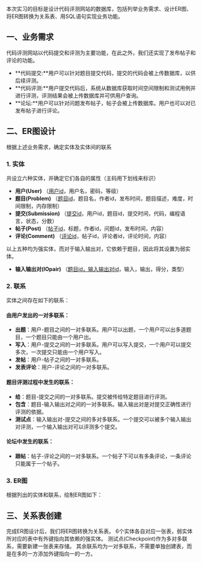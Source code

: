 本次实习的目标是设计代码评测网站的数据库，包括列举业务需求、设计ER图、将ER图转换为关系表、用SQL语句实现业务功能。

## 一、业务需求

代码评测网站以代码提交和评测为主要功能，在此之外，我们还实现了发布帖子和评论的功能。

- **代码提交:**用户可以针对题目提交代码，提交的代码会被上传数据库，以供后续评测。
- **代码评测:**用户提交代码后，系统从数据库获取时间空间限制和测试用例并进行评测，评测结果会被上传数据库并可供用户查询。
- **论坛:**用户可以针对问题发布帖子，帖子会被上传数据库。用户也可以对已发布帖子进行评论。

## 二、ER图设计
根据上述业务需求，确定实体及实体间的联系

### 1. 实体
共设立六种实体，并确定它们各自的属性（主码用下划线来标识）
- **用户(User)** （<u>用户id</u>，用户名，密码，等级）
- **题目(Problem)** （<u>题目id</u>，题目名，作者id，发布时间，题目描述，难度，时间限制，内存限制）
- **提交(Submission)** （<u>提交id</u>，用户id，题目id，提交时间，代码，编程语言，状态，分数）
- **帖子(Post)** （<u>帖子id</u>，标题，作者id，问题id，发布时间，内容）
- **评论(Comment)** （<u>评论id</u>，帖子id，评论者id，评论时间，内容）

以上五种均为强实体，而对于输入输出对，它依赖于题目，因此将其设置为弱实体。
- **输入输出对(IOpair)** （<u>题目id，输入输出对id</u>，输入，输出，得分，类型）

### 2. 联系
实体之间存在如下的联系：
#### 由用户发出的一对多联系：
- **出题**：用户-题目之间的一对多联系。用户可以出题，一个用户可以出多道题目，一个题目只能由一个用户出。
- **写入**：用户-提交之间的一对多联系。用户可以写入提交，一个用户可以提交多次，一次提交只能由一个用户写入。
- **发帖**：用户-帖子之间的一对多联系。
- **发表评论**：用户-评论之间的一对多联系。
#### 题目评测过程中发生的联系：
- **给**：题目-提交之间的一对多联系。提交被传给特定题目进行评测。
- **包含**：题目-输入输出对之间的一对多联系。输入输出对是对提交正确性进行评测的依据。
- **测试点**：输入输出对-提交之间的多对多联系。一个提交可以被多个输入输出对评测，一个输入输出对可以评测多个提交。
#### 论坛中发生的联系：
- **跟帖**：帖子-评论之间的一对多联系。一个帖子下可以有多条评论，一条评论只能属于一个帖子。

### 3. ER图
根据列出的实体和联系，绘制ER图如下：

## 三、关系表创建
完成ER图设计后，我们将ER图转换为关系表。
6个实体各自对应一张表，弱实体所对应的表中有外键指向其依赖的强实体。
测试点(Checkpoint)作为多对多联系，需要新建一张表来存储。
其余联系均为一对多联系，不需要单独创建表，而是在多的一方添加外键指向一的一方。

